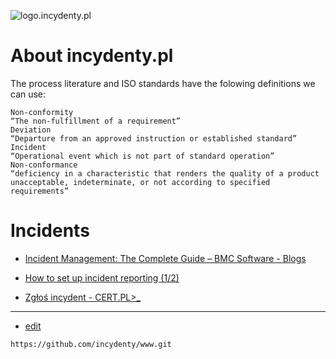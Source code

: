 ![logo.incydenty.pl](https://logo.incydenty.pl/1/cover.png)


# About incydenty.pl

The process literature and ISO standards have the folowing definitions we can use:

    Non-conformity
    “The non-fulfillment of a requirement”
    Deviation
    “Departure from an approved instruction or established standard”
    Incident
    “Operational event which is not part of standard operation”
    Non-conformance
    “deficiency in a characteristic that renders the quality of a product unacceptable, indeterminate, or not according to specified requirements”
    
    
# Incidents

+ [Incident Management: The Complete Guide – BMC Software - Blogs](https://www.bmc.com/blogs/incident-management/)

+ [How to set up incident reporting (1/2)](https://www.gluu.biz/incident-reporting/)

+ [Zgłoś incydent - CERT.PL>_](https://incydent.cert.pl/#!/lang=pl)

---
+ [edit](https://github.com/incydenty/www/edit/main/README.md)
```
https://github.com/incydenty/www.git
```
